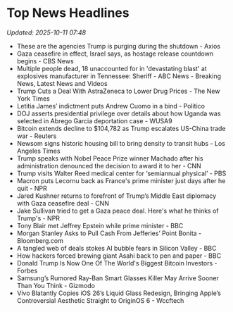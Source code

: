 # Top News Headlines

_Updated: 2025-10-11 07:48_

- These are the agencies Trump is purging during the shutdown - Axios
- Gaza ceasefire in effect, Israel says, as hostage release countdown begins - CBS News
- Multiple people dead, 18 unaccounted for in 'devastating blast' at explosives manufacturer in Tennessee: Sheriff - ABC News - Breaking News, Latest News and Videos
- Trump Cuts a Deal With AstraZeneca to Lower Drug Prices - The New York Times
- Letitia James’ indictment puts Andrew Cuomo in a bind - Politico
- DOJ asserts presidential privilege over details about how Uganda was selected in Abrego Garcia deportation case - WUSA9
- Bitcoin extends decline to $104,782 as Trump escalates US-China trade war - Reuters
- Newsom signs historic housing bill to bring density to transit hubs - Los Angeles Times
- Trump speaks with Nobel Peace Prize winner Machado after his administration denounced the decision to award it to her - CNN
- Trump visits Walter Reed medical center for ‘semiannual physical’ - PBS
- Macron puts Lecornu back as France's prime minister just days after he quit - NPR
- Jared Kushner returns to forefront of Trump’s Middle East diplomacy with Gaza ceasefire deal - CNN
- Jake Sullivan tried to get a Gaza peace deal. Here's what he thinks of Trump's - NPR
- Tony Blair met Jeffrey Epstein while prime minister - BBC
- Morgan Stanley Asks to Pull Cash From Jefferies’ Point Bonita - Bloomberg.com
- A tangled web of deals stokes AI bubble fears in Silicon Valley - BBC
- How hackers forced brewing giant Asahi back to pen and paper - BBC
- Donald Trump Is Now One Of The World's Biggest Bitcoin Investors - Forbes
- Samsung’s Rumored Ray-Ban Smart Glasses Killer May Arrive Sooner Than You Think - Gizmodo
- Vivo Blatantly Copies iOS 26’s Liquid Glass Redesign, Bringing Apple’s Controversial Aesthetic Straight to OriginOS 6 - Wccftech
